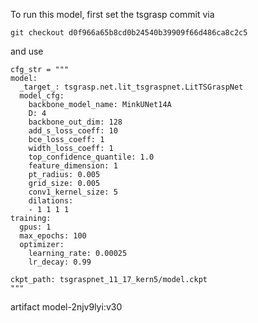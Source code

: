 To run this model, first set the tsgrasp commit via

```
git checkout d0f966a65b8cd0b24540b39909f66d486ca8c2c5
```

and use
```
cfg_str = """
model:
  _target_: tsgrasp.net.lit_tsgraspnet.LitTSGraspNet
  model_cfg:
    backbone_model_name: MinkUNet14A
    D: 4
    backbone_out_dim: 128
    add_s_loss_coeff: 10
    bce_loss_coeff: 1
    width_loss_coeff: 1
    top_confidence_quantile: 1.0
    feature_dimension: 1
    pt_radius: 0.005
    grid_size: 0.005
    conv1_kernel_size: 5
    dilations:
    - 1 1 1 1
training:
  gpus: 1
  max_epochs: 100
  optimizer:
    learning_rate: 0.00025
    lr_decay: 0.99

ckpt_path: tsgraspnet_11_17_kern5/model.ckpt
"""
```

artifact model-2njv9lyi:v30